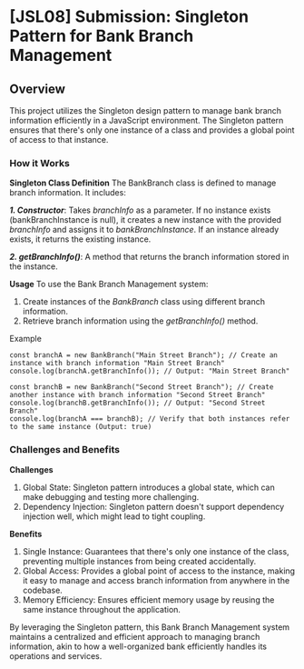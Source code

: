 # [JSL08] Submission: Singleton Pattern for Bank Branch Management

## Overview
This project utilizes the Singleton design pattern to manage bank branch information efficiently in a JavaScript environment. The Singleton pattern ensures that there's only one instance of a class and provides a global point of access to that instance.

### How it Works
**Singleton Class Definition**
The BankBranch class is defined to manage branch information. It includes:

***1. Constructor***: Takes *branchInfo* as a parameter. If no instance exists (bankBranchInstance is null), it creates a new instance with the provided *branchInfo* and assigns it to *bankBranchInstance*. If an instance already exists, it returns the existing instance.

***2. getBranchInfo()***: A method that returns the branch information stored in the instance.

**Usage**
To use the Bank Branch Management system:
1. Create instances of the *BankBranch* class using different branch information.
2. Retrieve branch information using the *getBranchInfo()* method.

Example

```
const branchA = new BankBranch("Main Street Branch"); // Create an instance with branch information "Main Street Branch"
console.log(branchA.getBranchInfo()); // Output: "Main Street Branch"

const branchB = new BankBranch("Second Street Branch"); // Create another instance with branch information "Second Street Branch"
console.log(branchB.getBranchInfo()); // Output: "Second Street Branch"
console.log(branchA === branchB); // Verify that both instances refer to the same instance (Output: true)
```

### Challenges and Benefits
**Challenges**
1. Global State: Singleton pattern introduces a global state, which can make debugging and testing more challenging.
2. Dependency Injection: Singleton pattern doesn't support dependency injection well, which might lead to tight coupling.
   
**Benefits**
1. Single Instance: Guarantees that there's only one instance of the class, preventing multiple instances from being created accidentally.
2. Global Access: Provides a global point of access to the instance, making it easy to manage and access branch information from anywhere in the codebase.
3. Memory Efficiency: Ensures efficient memory usage by reusing the same instance throughout the application.
   
By leveraging the Singleton pattern, this Bank Branch Management system maintains a centralized and efficient approach to managing branch information, akin to how a well-organized bank efficiently handles its operations and services.
